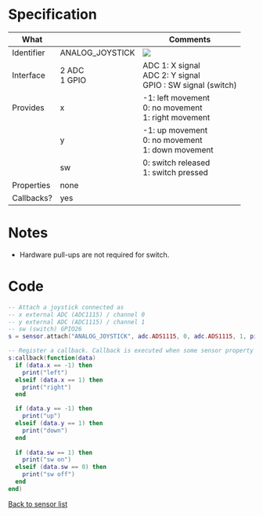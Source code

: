 # Specification

| What         |                 | Comments                   |
|--------------|-----------------|----------------------------|
| Identifier   | ANALOG_JOYSTICK | ![](http://git.whitecatboard.org/joystick.png)|
| Interface    | 2 ADC<br/>1 GPIO           | ADC 1: X signal<br/>ADC 2: Y signal<br/>GPIO : SW signal (switch) |
| Provides     | x               | -1: left movement<br/>0: no movement<br/>1: right movement         |
|              | y               | -1: up movement<br/>0: no movement<br/>1: down movement         |
|              | sw              | 0: switch released<br/>1: switch pressed        |
| Properties   | none            |                            |
| Callbacks?   | yes             |    |

# Notes

* Hardware pull-ups are not required for switch.

# Code

```lua
-- Attach a joystick connected as
-- x external ADC (ADC1115) / channel 0
-- y external ADC (ADC1115) / channel 1
-- sw (switch) GPIO26
s = sensor.attach("ANALOG_JOYSTICK", adc.ADS1115, 0, adc.ADS1115, 1, pio.GPIO26)

-- Register a callback. Callback is executed when some sensor property changes.
s:callback(function(data)
  if (data.x == -1) then
    print("left")
  elseif (data.x == 1) then
    print("right")
  end

  if (data.y == -1) then
    print("up")
  elseif (data.y == 1) then
    print("down")
  end
  
  if (data.sw == 1) then
    print("sw on")
  elseif (data.sw == 0) then
    print("sw off")
  end
end)
```

[Back to sensor list](./Sensor-module#supported-sensors)
